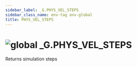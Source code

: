 ```yaml
---
sidebar_label: _G.PHYS_VEL_STEPS
sidebar_class_name: env-tag env-global
title: PHYS_VEL_STEPS
---
```


# <img src='/img/wiki/global.png' alt='global' classname='env-tag' /> **_G**.PHYS_VEL_STEPS
Returns simulation steps<br/>
